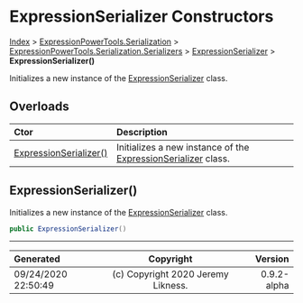 ﻿# ExpressionSerializer Constructors

[Index](../index.md) > [ExpressionPowerTools.Serialization](ExpressionPowerTools.Serialization.a.md) > [ExpressionPowerTools.Serialization.Serializers](ExpressionPowerTools.Serialization.Serializers.n.md) > [ExpressionSerializer](ExpressionPowerTools.Serialization.Serializers.ExpressionSerializer.cs.md) > **ExpressionSerializer()**

Initializes a new instance of the [ExpressionSerializer](ExpressionPowerTools.Serialization.Serializers.ExpressionSerializer.cs.md) class.

## Overloads

| Ctor | Description |
| :-- | :-- |
| [ExpressionSerializer()](#expressionserializer) | Initializes a new instance of the [ExpressionSerializer](ExpressionPowerTools.Serialization.Serializers.ExpressionSerializer.cs.md) class. |

## ExpressionSerializer()

Initializes a new instance of the [ExpressionSerializer](ExpressionPowerTools.Serialization.Serializers.ExpressionSerializer.cs.md) class.

```csharp
public ExpressionSerializer()
```



---

| Generated | Copyright | Version |
| :-- | :-: | --: |
| 09/24/2020 22:50:49 | (c) Copyright 2020 Jeremy Likness. | 0.9.2-alpha |
